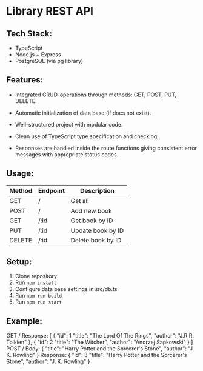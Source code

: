 # Library REST API

## Tech Stack:
- TypeScript
- Node.js + Express
- PostgreSQL (via pg library)

## Features:

- Integrated CRUD-operations through methods: GET, POST, PUT, DELETE.

- Automatic initialization of data base (if does not exist).

- Well-structured project with modular code.

- Clean use of TypeScript type specification and checking.

- Responses are handled inside the route functions giving consistent error messages with appropriate status codes.

## Usage: 

| Method | Endpoint | Description               |
|--------|----------|---------------------------|
| GET    | /        | Get all                   |
| POST   | /        | Add new book              |
| GET    | /:id     | Get book by ID            |
| PUT    | /:id     | Update book by ID         |
| DELETE | /:id     | Delete book by ID         |

## Setup:
1. Clone repository
2. Run `npm install`
3. Configure data base settings in src/db.ts
4. Run `npm run build`
5. Run `npm run start`

## Example:
GET /
Response: 
[
    {
        "id": 1
        "title": "The Lord Of The Rings",
        "author": "J.R.R. Tolkien"
    },
    {
        "id": 2
        "title": "The Witcher",
        "author": "Andrzej Sapkowski"
    }
]
POST /
Body: 
{
    "title": "Harry Potter and the Sorcerer's Stone",
    "author": "J. K. Rowling"
}
Response: 
{
    "id": 3
    "title": "Harry Potter and the Sorcerer's Stone",
    "author": "J. K. Rowling"
}